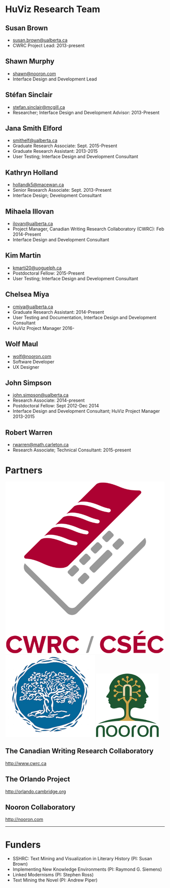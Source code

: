 
# HuViz Research Team

## Susan Brown
* susan.brown@ualberta.ca
* CWRC Project Lead: 2013-present

## Shawn Murphy
* shawn@nooron.com
* Interface Design and Development Lead

## Stéfan Sinclair
* stefan.sinclair@mcgill.ca
* Researcher; Interface Design and Development Advisor: 2013-Present

## Jana Smith Elford
* smithelf@ualberta.ca
* Graduate Research Associate: Sept. 2015-Present
* Graduate Research Assistant: 2013-2015
* User Testing; Interface Design and Development Consultant

## Kathryn Holland
* hollandk5@macewan.ca
* Senior Research Associate: Sept. 2013-Present
* Interface Design; Development Consultant

## Mihaela Illovan
* ilovan@ualberta.ca
* Project Manager, Canadian Writing Research Collaboratory (CWRC): Feb 2014-Present
* Interface Design and Development Consultant

## Kim Martin
* kmarti20@uoguelph.ca
* Postdoctoral Fellow: 2015-Present
* User Testing; Interface Design and Development Consultant

## Chelsea Miya
* cmiya@ualberta.ca
* Graduate Research Assistant: 2014-Present
* User Testing and Documentation, Interface Design and Development Consultant
* HuViz Project Manager 2016-

## Wolf Maul
* wolf@nooron.com
* Software Developer
* UX Designer

## John Simpson
* john.simpson@ualberta.ca
* Research Associate: 2014-present
* Postdoctoral Fellow: Sept 2012-Dec 2014
* Interface Design and Development Consultant; HuViz Project Manager 2013-2015

## Robert Warren

* rwarren@math.carleton.ca
* Research Associate; Technical Consultant: 2015-present

# Partners

![CWRC Logo](/docs/cwrc_logo.png)
![Orlando Logo](/docs/orlando_tree_logo.png)
![Nooron Logo](/docs/nooron_logo.png)

## The Canadian Writing Research Collaboratory

http://www.cwrc.ca

## The Orlando Project

http://orlando.cambridge.org

## Nooron Collaboratory

http://nooron.com

----

# Funders

* SSHRC: Text Mining and Visualization in Literary History (PI: Susan Brown)
* Implementing New Knowledge Environments (PI: Raymond G. Siemens)
* Linked Modernisms (PI: Stephen Ross)
* Text Mining the Novel (PI: Andrew Piper)
